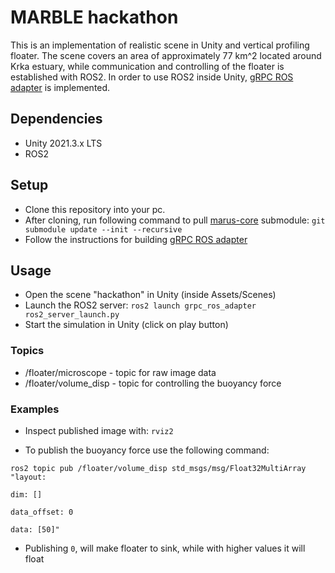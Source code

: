 # MARBLE hackathon

This is an implementation of realistic scene in Unity and vertical profiling floater. The scene covers an area of approximately 77 km^2 located around Krka estuary, while communication and controlling of the floater is established with ROS2. In order to use ROS2 inside Unity, [gRPC ROS adapter](https://github.com/MARUSimulator/grpc_ros_adapter/tree/galactic) is implemented. 

## Dependencies

* Unity 2021.3.x LTS
* ROS2

## Setup

* Clone this repository into your pc.
* After cloning, run following command to pull [marus-core](https://github.com/MARUSimulator/marus-core) submodule:
`git submodule update --init --recursive`
* Follow the instructions for building [gRPC ROS adapter](https://github.com/MARUSimulator/grpc_ros_adapter/tree/galactic)  


## Usage

* Open the scene "hackathon" in Unity (inside Assets/Scenes)
* Launch the ROS2 server: 
`ros2 launch grpc_ros_adapter ros2_server_launch.py` 
* Start the simulation in Unity (click on play button) 

### Topics

* /floater/microscope - topic for raw image data
* /floater/volume_disp - topic for controlling the buoyancy force


### Examples
* Inspect published image with: `rviz2`

* To publish the buoyancy force use the following command:

 `ros2 topic pub /floater/volume_disp std_msgs/msg/Float32MultiArray "layout:` 
 
  `dim: []` 
  
  `data_offset: 0` 
  
  `data: [50]"`

  * Publishing `0`, will make floater to sink, while with higher values it will float

